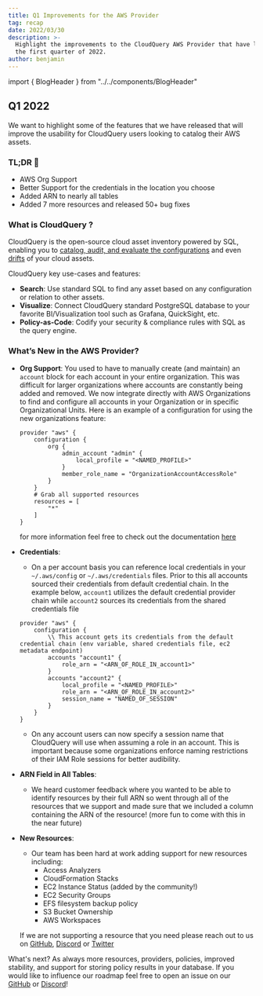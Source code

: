 ```yaml
---
title: Q1 Improvements for the AWS Provider
tag: recap
date: 2022/03/30
description: >-
  Highlight the improvements to the CloudQuery AWS Provider that have landed in
  the first quarter of 2022.
author: benjamin
---
```


import { BlogHeader } from "../../components/BlogHeader"

<BlogHeader/>



## Q1 2022

We want to highlight some of the features that we have released that will improve the usability for CloudQuery users looking to catalog their AWS assets.

### TL;DR 📕

- AWS Org Support
- Better Support for the credentials in the location you choose
- Added ARN to nearly all tables
- Added 7 more resources and released 50+ bug fixes

### What is CloudQuery ?

CloudQuery is the open-source cloud asset inventory powered by SQL, enabling you to [catalog, audit, and evaluate the configurations](https://hub.cloudquery.io/policies) and even [drifts](https://www.cloudquery.io/blog/announcing-cloudquery-terraform-drift-detection) of your cloud assets.

CloudQuery key use-cases and features:

- **Search**: Use standard SQL to find any asset based on any configuration or relation to other assets.
- **Visualize**: Connect CloudQuery standard PostgreSQL database to your favorite BI/Visualization tool such as Grafana, QuickSight, etc.
- **Policy-as-Code**: Codify your security & compliance rules with SQL as the query engine.

### What’s New in the AWS Provider?

- **Org Support**:
  You used to have to manually create (and maintain) an `account` block for each account in your entire organization. This was difficult for larger organizations where accounts are constantly being added and removed. We now integrate directly with AWS Organizations to find and configure all accounts in your Organization or in specific Organizational Units. Here is an example of a configuration for using the new organizations feature:

  ```
  provider "aws" {
      configuration {
          org {
              admin_account "admin" {
                  local_profile = "<NAMED_PROFILE>"
              }
              member_role_name = "OrganizationAccountAccessRole"
          }
      }
      # Grab all supported resources
      resources = [
          "*"
      ]
  }
  ```

  for more information feel free to check out the documentation [here](https://hub.cloudquery.io/providers/cloudquery/aws/latest#multi-account-configuration-aws-organizations)

- **Credentials**:

  - On a per account basis you can reference local credentials in your `~/.aws/config` or `~/.aws/credentials` files. Prior to this all accounts sourced their credentials from default credential chain.
    In the example below, `account1` utilizes the default credential provider chain while `account2` sources its credentials from the shared credentials file

  ```
  provider "aws" {
      configuration {
          \\ This account gets its credentials from the default credential chain (env variable, shared credentials file, ec2 metadata endpoint)
          accounts "account1" {
              role_arn = "<ARN_OF_ROLE_IN_account1>"
          }
          accounts "account2" {
              local_profile = "<NAMED_PROFILE>"
              role_arn = "<ARN_OF_ROLE_IN_account2>"
              session_name = "NAMED_OF_SESSION"
          }
      }
  }
  ```

  - On any account users can now specify a session name that CloudQuery will use when assuming a role in an account. This is important because some organizations enforce naming restrictions of their IAM Role sessions for better audibility.

- **ARN Field in All Tables**:

  - We heard customer feedback where you wanted to be able to identify resources by their full ARN so went through all of the resources that we support and made sure that we included a column containing the ARN of the resource! (more fun to come with this in the near future)

- **New Resources**:

  - Our team has been hard at work adding support for new resources including:
    - Access Analyzers
    - CloudFormation Stacks
    - EC2 Instance Status (added by the community!)
    - EC2 Security Groups
    - EFS filesystem backup policy
    - S3 Bucket Ownership
    - AWS Workspaces

  If we are not supporting a resource that you need please reach out to us on [GitHub](https://github.com/cloudquery/cq-provider-aws), [Discord](https://cloudquery.io/discord) or [Twitter](https://twitter.com/cloudqueryio)

What's next?
As always more resources, providers, policies, improved stability, and support for storing policy results in your database. If you would like to influence our roadmap feel free to open an issue on our [GitHub](https://github.com/cloudquery/cloudquery) or [Discord](https://cloudquery.io/discord)!
